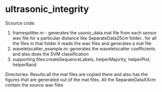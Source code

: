# ultrasonic_integrity

Scource code:
 
1. framesplitter.m  - generates the usonic_data.mat file from each sensor wav file for a particular distance like SeparateData25cm folder.. for all the files in that folder it reads the wav files and generates a mat file
2. waveletscatter_example.m: generates the waveletscatter coefficients and also does the SVM classification
3. supporting files:createSequenceLabels, helperMajority, helperPlot, helperRand

Directories: 
Results:all the mat files are copied there and also has the figures that are generated out of the mat files.
All the SeparateDataXXcm contain the source wav files

